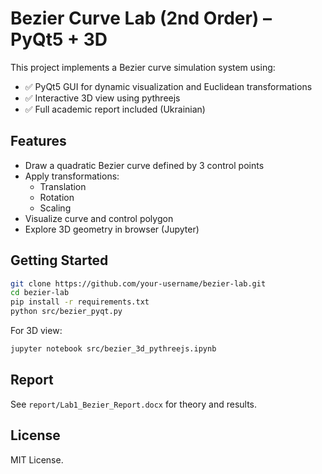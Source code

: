 # Bezier Curve Lab (2nd Order) – PyQt5 + 3D

This project implements a Bezier curve simulation system using:
- ✅ PyQt5 GUI for dynamic visualization and Euclidean transformations
- ✅ Interactive 3D view using pythreejs
- ✅ Full academic report included (Ukrainian)

## Features

- Draw a quadratic Bezier curve defined by 3 control points
- Apply transformations:
  - Translation
  - Rotation
  - Scaling
- Visualize curve and control polygon
- Explore 3D geometry in browser (Jupyter)

## Getting Started

```bash
git clone https://github.com/your-username/bezier-lab.git
cd bezier-lab
pip install -r requirements.txt
python src/bezier_pyqt.py
```

For 3D view:

```bash
jupyter notebook src/bezier_3d_pythreejs.ipynb
```

## Report

See `report/Lab1_Bezier_Report.docx` for theory and results.

## License

MIT License.